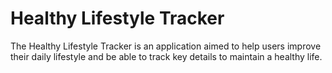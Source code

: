 # Healthy Lifestyle Tracker
The Healthy Lifestyle Tracker is an application aimed to help users improve their daily lifestyle and be able to track key details to maintain a healthy life.
